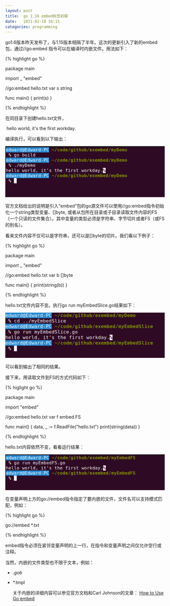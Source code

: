 ```yaml
---
layout: post
title:  go 1.16 embed标签初探
date:   2021-02-18 16:15
categories: programming
---
```


go1.6版本昨天发布了，与1.15版本相隔了半年。这次的更新引入了新的embed包，通过//go:embed 指令可以在编译时内嵌文件。用法如下：

{% highlight go %}

package main

import _ "embed"

//go:embed hello.txt
var s string

func main() {
	print(s)
}

{% endhighlight %}

在同目录下创建hello.txt文件，

​	hello world, it's the first workday.	

编译执行，可以看到以下输出：

<img src="/images/go_embed01.png" class="left" width="700" />

官方文档给出的说明是引入“embed”包的go源文件可以使用//go:embed指令初始化一个string类型变量、[]byte, 或者从包所在目录或子目录读取文件内容的FS（一个只读的文件集合）。其中变量的类型必须是字符串、字节切片或者FS（或FS的别名）。

看来文件内容不仅可以是字符串，还可以是[]byte的切片。我们看以下例子：

{% highlight go %}

package main

import _ "embed"

//go:embed hello.txt
var b []byte

func main() {
	print(string(b))
}

{% endhighlight %}

hello.txt文件内容不变。执行go run myEmbedSlice.go结果如下：

<img src="/images/go_embed02.png" class="left" width="700" />

可以看到输出了相同的结果。

接下来，用读取文件到FS的方式代码如下：

{% higlight go %}

package main

import "embed"

//go:embed hello.txt
var f embed.FS

func main() {
	data, _ := f.ReadFile("hello.txt")
	print(string(data))
}

{% endhighlight %}

hello.txt内容依然不变，看看运行结果：

<img src="/images/go_embed03.png" class="left" width="700" />

在变量声明上方的go://embed指令指定了要内嵌的文件，文件名可以支持模式匹配，例如：

{% highlight go %}

go://embed *.txt

{% endhighlight %}

embed指令必须在紧邻变量声明的上一行，在指令和变量声明之间仅允许空行或注释。

当然，内嵌的文件类型也不限于文本，例如：

*   *.gob*

*   *.tmpl

    关于内嵌的详细内容可以参见官方文档和Carl Johnson的文章： [How to Use Go embed](https://blog.carlmjohnson.net/post/2021/how-to-use-go-embed/)

    